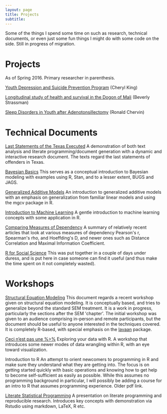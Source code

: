```yaml
---
layout: page
title: Projects
subtitle:
---
```



Some of the things I spend some time on such as research, technical documents, or even just some fun things I might do with some code on the side. Still in progress of migration.

# Projects

As of Spring 2016. Primary researcher in parenthesis.

[Youth Depression and Suicide Prevention Program](https://sites.lsa.umich.edu/king-lab/) (Cheryl King)

[Longitudinal study of health and survival in the Dogon of Mali](http://sites.lsa.umich.edu/bis/research/) (Beverly Strassman)

[Sleep Disorders in Youth after Adenotonsillectomy](https://www.researchgate.net/profile/Ronald_Chervin) (Ronald Chervin)



# Technical Documents

[Last Statements of the Texas Executed](http://micl.shinyapps.io/texEx/texEx.Rmd)     A demonstration of both text analysis and literate programming/document generation with a dynamic and interactive research document. The texts regard the last statements of offenders in Texas.

[Bayesian Basics](../docs/IntroBayes.pdf)     This serves as a conceptual introduction to Bayesian modeling with examples using R, Stan, and to a lesser extent, BUGS and JAGS.

[Generalized Additive Models](../docs/GAMS.pdf)     An introduction to generalized additive models with an emphasis on generalization from familiar linear models and using the mgcv package in R.

[Introduction to Machine Learning](../docs/mlcrash.pdf)     A gentle introduction to machine learning concepts with some application in R.

[Comparing Measures of Dependency](../docs/CorrelationComparison.pdf)     A summary of relatively recent articles that look at various measures of dependency Pearson's r, Spearman's rho, and Hoeffding's D, and newer ones such as Distance Correlation and Maximal Information Coefficient.

[R for Social Science](../docs/RSocialScience.pdf)   This was put together in a couple of days under duress, and is put here in case someone can find it useful (and thus make the time spent on it not completely wasted).



# Workshops

[Structural Equation Modeling](../docs/sem/) This document regards a recent workshop given on structural equation modeling.  It is conceptually based, and tries to generalize beyond the standard SEM treatment. It is a work in progress, particularly the sections after the SEM 'chapter'.  The initial workshop was given to an audience comprising in-person and remote participants, but the document should be useful to anyone interested in the techniques covered. It is completely R-based, with special emphasis on the [lavaan](http://lavaan.ugent.be/) package.

[Ceci n’est pas une %>%](https://htmlpreview.github.io/?https://github.com/mclark--/data-manipulation-in-r/blob/master/mainSlides.html)     Exploring your data with R. A workshop that introduces some newer modes of data wrangling within R, with an eye toward visualization.
 
Introduction to R     An attempt to orient newcomers to programming in R and make sure they understand what they are getting into. The focus is on getting started quickly with basic operations and knowing how to get help to become self-sufficient as easily as possible. While this assumes no programming background in particular, I will possibly be adding a course for an intro to R that assumes programming experience. Older pdf link.

[Literate Statistical Programming](../docs/RDA_intro.pdf)     A presentation on literate programming and reproducible research. Introduces key concepts with demonstration via Rstudio using markdown, LaTeX, R etc.